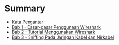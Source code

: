 # Summary

* [Kata Pengantar](README.md)
* [Bab 1 - Dasar-dasar Penggunaan Wireshark](chapter1.md)
* [Bab 2 - Tutorial Menggunakan Wireshark](Chapter2.md)
* [Bab 3 - Sniffing Pada Jaringan Kabel dan Nirkabel](bab3.md)

